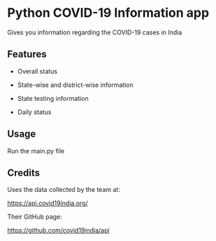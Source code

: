 # Python COVID-19 Information app

Gives you information regarding the COVID-19 cases in India

## Features

* Overall status

* State-wise and district-wise information

* State testing information

* Daily status

## Usage

Run the main.py file

## Credits

Uses the data collected by the team at:

   https://api.covid19india.org/

Their GitHub page:

   https://github.com/covid19india/api

